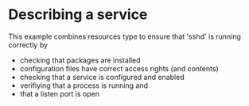 Describing a service
====================

This example combines resources type to ensure that 'sshd' is running correctly by
- checking that packages are installed
- configuration files have correct access rights (and contents)
- checking that a service is configured and enabled
- verifiying that a process is running and
- that a listen port is open

